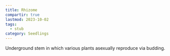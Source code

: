 ```yaml
---
title: Rhizome
compartir: true
lastmod: 2023-10-02
tags:
  - stub
category: Seedlings
---
```



Underground stem in which various plants asexually reproduce via budding.
